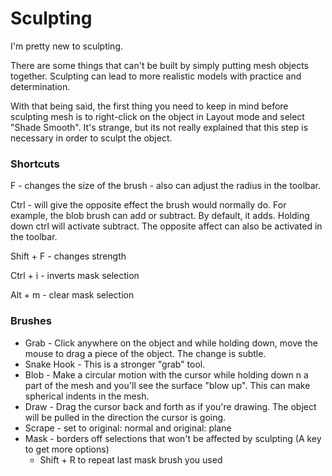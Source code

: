 # Sculpting

I'm pretty new to sculpting. 

There are some things that can't be built by simply putting mesh objects together. Sculpting can lead to more realistic models with practice and determination.

With that being said, the first thing you need to keep in mind before sculpting mesh is to right-click on the object in Layout mode and select "Shade Smooth". It's strange, but its not really explained that this step is necessary in order to sculpt the object.

### Shortcuts

F - changes the size of the brush - also can adjust the radius in the toolbar.

Ctrl - will give the opposite effect the brush would normally do. For example, the blob brush can add or subtract. By default, it adds. Holding down ctrl will activate subtract. The opposite affect can also be activated in the toolbar.

Shift + F - changes strength

Ctrl + i - inverts mask selection

Alt + m - clear mask selection

### Brushes

* Grab - Click anywhere on the object and while holding down, move the mouse to drag a piece of the object. The change is subtle.
* Snake Hook - This is a stronger "grab" tool. 
* Blob - Make a circular motion with the cursor while holding down n a part of the mesh and you'll see the surface "blow up". This can make spherical indents in the mesh.
* Draw - Drag the cursor back and forth as if you're drawing. The object will be pulled in the direction the cursor is going.
* Scrape - set to original: normal and original: plane
* Mask - borders off selections that won't be affected by sculpting \(A key to get more options\)
  * Shift + R to repeat last mask brush you used





